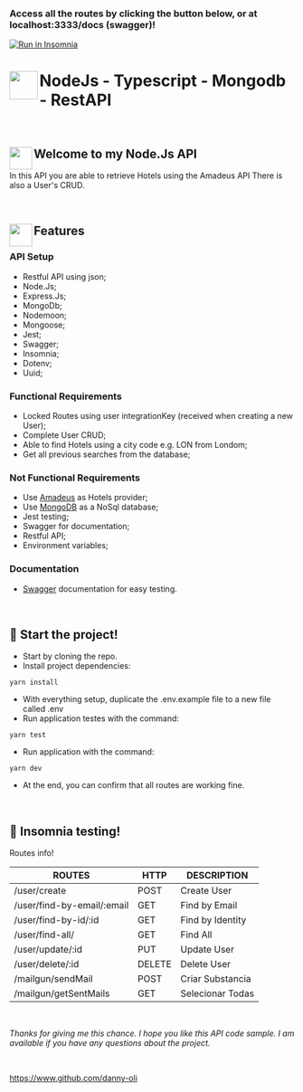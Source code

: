
### Access all the routes by clicking the button below, or at localhost:3333/docs (swagger)!
<a href="https://insomnia.rest/run/?label=NODE-TYPESCRIPT-RESTAPI&uri=https%3A%2F%2Fgithub.com%2Fdanny-oli%2FNode-Typescript-RestAPI%2Fblob%2Fmain%2FInsomnia%2FInsomnia_2022-07-25.json" target="_blank"><img src="https://insomnia.rest/images/run.svg" alt="Run in Insomnia"></a>



# <a target='_blank'><img align="left" width=50px height=50px src='https://user-images.githubusercontent.com/54849358/79355817-8d9a6200-7f14-11ea-9c3c-5ba42c4ce12a.png' /></a> NodeJs - Typescript - Mongodb - RestAPI

<br>

## <a target='_blank'><img align="left" width=40px height=40px src='https://user-images.githubusercontent.com/54849358/79353989-2f6c7f80-7f12-11ea-8f2a-39aaf259ad81.png' /></a> Welcome to my Node.Js API

In this API you are able to retrieve  Hotels using the Amadeus API 
There is also a User's CRUD.
 
 <br>
 
## <a target='_blank'><img align="left" width=40px height=40px src='https://user-images.githubusercontent.com/54849358/79358887-372f2280-7f18-11ea-9c5f-a1da33e7a719.png' /></a> Features

### API Setup

- Restful API using json;
- Node.Js;
- Express.Js;
- MongoDb;
- Nodemoon;
- Mongoose;
- Jest;
- Swagger;
- Insomnia;
- Dotenv;
- Uuid;

### Functional Requirements
- Locked Routes using user integrationKey (received when creating a new User);
- Complete User CRUD;
- Able to find Hotels using a city code e.g. LON from Londom;
- Get all previous searches from the database;

### Not Functional Requirements
- Use [Amadeus](https://developers.amadeus.com/) as Hotels provider;
- Use [MongoDB](https://mongodb.com) as a NoSql database;
- Jest testing;
- Swagger for documentation;
- Restful API;
- Environment variables;

### Documentation

- [Swagger](https://swagger.io/) documentation for easy testing.

<br>


## :rocket: Start the project!

- Start by cloning the repo.
- Install project dependencies:
```
yarn install
```
- With everything setup, duplicate the .env.example file to a new file called .env 
- Run application testes with the command:
```
yarn test
```
- Run application with the command:
```
yarn dev
```
- At the end, you can confirm that all routes are working fine.

<br> 

## :rocket: Insomnia testing!

Routes info!

  ROUTES                     |     HTTP          |      DESCRIPTION      | 
---------------------------  | ----------------- | --------------------- | 
/user/create                 |       POST        | Create User           | 
/user/find-by-email/:email   |       GET         | Find by Email         | 
/user/find-by-id/:id         |       GET         | Find by Identity      | 
/user/find-all/              |       GET         | Find All              | 
/user/update/:id             |       PUT         | Update User           |    
/user/delete/:id             |       DELETE      | Delete User           |
/mailgun/sendMail            |       POST        | Criar Substancia      |
/mailgun/getSentMails        |       GET         | Selecionar Todas      |

<br>

*Thanks for giving me this chance. I hope you like this API code sample. I am available if you have any questions about the project.*

<br>

https://www.github.com/danny-oli
